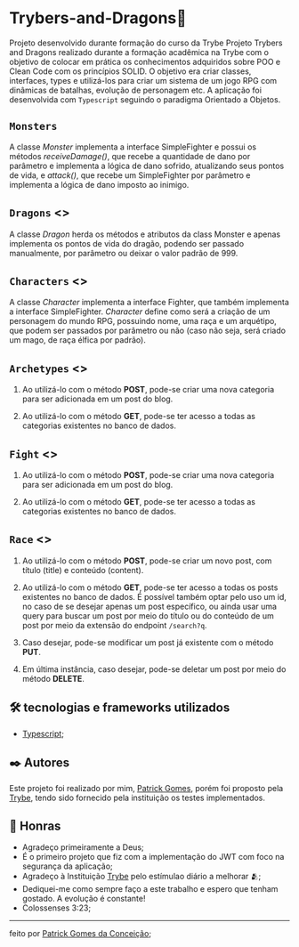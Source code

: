 # Trybers-and-Dragons🚀
Projeto  desenvolvido durante formação do curso da Trybe
Projeto Trybers and Dragons realizado durante a formação acadêmica na Trybe com o objetivo de colocar em prática os conhecimentos adquiridos sobre POO e Clean Code com os princípios SOLID. O objetivo era criar classes, interfaces, types e utilizá-los para criar um sistema de um jogo RPG com dinâmicas de batalhas, evolução de personagem etc.
A aplicação foi desenvolvida com `Typescript` seguindo o paradigma Orientado a Objetos.

## `Monsters` 
A classe *Monster* implementa a interface SimpleFighter e possui os métodos *receiveDamage()*, que recebe a quantidade de dano por parâmetro e implementa a lógica de dano sofrido, atualizando seus pontos de vida, e *attack()*, que recebe um SimpleFighter por parâmetro e implementa a lógica de dano imposto ao inimigo.

## `Dragons` <>
A classe *Dragon* herda os métodos e atributos da class Monster e apenas implementa os pontos de vida do dragão, podendo ser passado manualmente, por parâmetro ou deixar o valor padrão de 999. 

## `Characters` <>
A classe *Character* implementa a interface Fighter, que também implementa a interface SimpleFighter. *Character* define como será a criação de um personagem do mundo RPG, possuindo nome, uma raça e um arquétipo, que podem ser passados por parâmetro ou não (caso não seja, será criado um mago, de raça élfica por padrão).

## `Archetypes` <>
1.  Ao utilizá-lo com o método <strong>POST</strong>, pode-se criar uma nova categoria para ser adicionada em um post do blog.

2. Ao utilizá-lo com o método <strong>GET</strong>, pode-se ter acesso a todas as categorias existentes no banco de dados.

## `Fight` <>
1.  Ao utilizá-lo com o método <strong>POST</strong>, pode-se criar uma nova categoria para ser adicionada em um post do blog.

2. Ao utilizá-lo com o método <strong>GET</strong>, pode-se ter acesso a todas as categorias existentes no banco de dados.

## `Race` <>
1. Ao utilizá-lo com o método <strong>POST</strong>, pode-se criar um novo post, com título (title) e conteúdo (content).

2. Ao utilizá-lo com o método <strong>GET</strong>, pode-se ter acesso a todas os posts existentes no banco de dados. É possível também optar pelo uso um id, no caso de se desejar apenas um post específico, ou ainda usar uma query para buscar um post por meio do título ou do conteúdo de um post por meio da extensão do endpoint `/search?q`.

3. Caso desejar, pode-se modificar um post já existente com o método <strong>PUT</strong>.

4. Em última instância, caso desejar, pode-se deletar um post por meio do método <strong>DELETE</strong>.

## 🛠️ tecnologias e frameworks utilizados
* [Typescript](http://expressjs.com/);

## ✒️ Autores
Este projeto foi realizado por mim, [Patrick Gomes](https://www.linkedin.com/in/patrickgomesc/), porém foi proposto pela [Trybe](https://www.betrybe.com/), tendo sido fornecido pela instituição os testes implementados.

## 🎁 Honras

* Agradeço primeiramente a Deus;
* É o primeiro projeto que fiz com a implementação do JWT com foco na segurança da aplicação;
* Agradeço à Instituição [Trybe](https://www.betrybe.com/) pelo estímulao diário a melhorar 🫂;
* Dediquei-me como sempre faço a este trabalho e espero que tenham gostado. A evolução é constante!
* Colossenses 3:23;

---
feito por [Patrick Gomes da Conceição](https://github.com/Patrickfromjesus);

